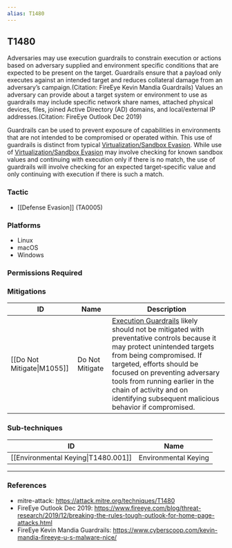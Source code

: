 ```yaml
---
alias: T1480
---
```


## T1480

Adversaries may use execution guardrails to constrain execution or actions based on adversary supplied and environment specific conditions that are expected to be present on the target. Guardrails ensure that a payload only executes against an intended target and reduces collateral damage from an adversary’s campaign.(Citation: FireEye Kevin Mandia Guardrails) Values an adversary can provide about a target system or environment to use as guardrails may include specific network share names, attached physical devices, files, joined Active Directory (AD) domains, and local/external IP addresses.(Citation: FireEye Outlook Dec 2019)

Guardrails can be used to prevent exposure of capabilities in environments that are not intended to be compromised or operated within. This use of guardrails is distinct from typical [Virtualization/Sandbox Evasion](https://attack.mitre.org/techniques/T1497). While use of [Virtualization/Sandbox Evasion](https://attack.mitre.org/techniques/T1497) may involve checking for known sandbox values and continuing with execution only if there is no match, the use of guardrails will involve checking for an expected target-specific value and only continuing with execution if there is such a match.


### Tactic
- [[Defense Evasion]] (TA0005)

### Platforms
- Linux
- macOS
- Windows

### Permissions Required

### Mitigations

| ID | Name | Description |
| --- | --- | --- |
| [[Do Not Mitigate\|M1055]] | Do Not Mitigate | [Execution Guardrails](https://attack.mitre.org/techniques/T1480) likely should not be mitigated with preventative controls because it may protect unintended targets from being compromised. If targeted, efforts should be focused on preventing adversary tools from running earlier in the chain of activity and on identifying subsequent malicious behavior if compromised. |

### Sub-techniques

| ID | Name |
| --- | --- |
| [[Environmental Keying\|T1480.001]] | Environmental Keying |


---
### References

- mitre-attack: https://attack.mitre.org/techniques/T1480
- FireEye Outlook Dec 2019: https://www.fireeye.com/blog/threat-research/2019/12/breaking-the-rules-tough-outlook-for-home-page-attacks.html
- FireEye Kevin Mandia Guardrails: https://www.cyberscoop.com/kevin-mandia-fireeye-u-s-malware-nice/
